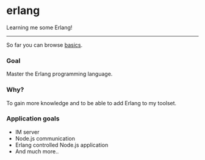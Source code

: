 erlang
======

Learning me some Erlang!

---

So far you can browse [basics](https://github.com/opensoars/erlang/tree/master/basics).


### Goal
Master the Erlang programming language.

### Why?
To gain more knowledge and to be able to add Erlang to my toolset.


### Application goals
* IM server
* Node.js communication
* Erlang controlled Node.js application
* And much more..